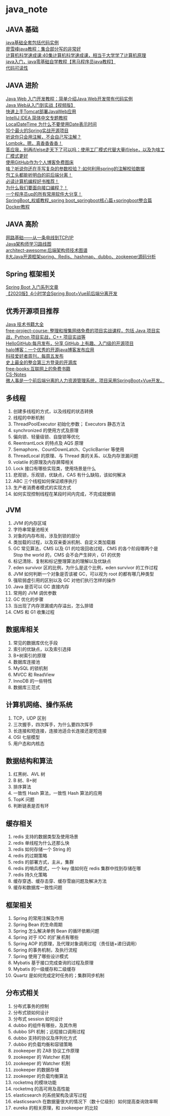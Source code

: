 # java_note
## JAVA 基础
[java基础全套包括代码实例](https://www.nowcoder.com/tutorial/10001/5fc0c07cd9d44e66b3baafd76f1f5b9f)  
[廖雪峰java教程：集合部分写的非常好](https://www.liaoxuefeng.com/wiki/1252599548343744)  
[计算机科学速成课:40集计算机科学速成课，相当于大学学了计算机原理](https://www.bilibili.com/video/av21376839/)  
[java入门，java零基础自学教程【黑马程序员java教程】](https://www.bilibili.com/video/av80585971)  
[代码可读性](https://github.com/CyC2018/CS-Notes/blob/master/notes/%E4%BB%A3%E7%A0%81%E5%8F%AF%E8%AF%BB%E6%80%A7.md)  

## JAVA 进阶
[Java Web 入门开发教程：简单介绍Java Web开发带有代码实例](https://github.com/skyline75489/Heart-First-JavaWeb)  
[Java Web从入门到实战【视频版】](https://space.bilibili.com/434617924/video)  
[快速上手Tomcat部署JavaWeb应用](https://www.bilibili.com/video/av78375180)  
[IntelliJ IDEA 简体中文专题教程](https://github.com/judasn/IntelliJ-IDEA-Tutorial)  
[LocalDateTime 为什么不要使用Date表示时间](https://www.bilibili.com/read/cv4209561)  
[10个最火的Spring实战开源项目](https://www.bilibili.com/video/av92191212)  
[听说你只会用注解，不会自己写注解？](https://www.bilibili.com/read/cv4802402)  
[Lombok，嗯，真香香香香！](https://www.bilibili.com/read/cv4316739)  
[答应我，别再if/else走天下了可以吗：使用工厂模式代替大量if/else，以及为啥工厂模式更好](https://www.bilibili.com/read/cv4257620)  
[使用GitHub作为个人博客免费图床](https://www.bilibili.com/read/cv4065587)  
[啥？听说你还在手写复杂的参数校验？:如何利用spring的注解校验数据](https://www.bilibili.com/read/cv4308221)  
[包工头都能听明白的前后端分离！](https://www.bilibili.com/video/av90077218)  
[必读计算机编程好书推荐！](https://www.bilibili.com/video/av80660080)  
[为什么我们要面向接口编程？！](https://www.bilibili.com/read/cv4960817)  
[一个程序员up的所有常用软件大分享！](https://www.bilibili.com/video/av87731293)  
[SpringBoot_权威教程_spring boot_springboot核心篇+springboot整合篇](https://www.bilibili.com/video/av38657363)  
[Docker教程](https://www.bilibili.com/video/av81869326)  

## JAVA 高阶
[网路基础——从一条电线到TCP/IP](https://www.bilibili.com/video/av87680753)  
[Java架构师学习路线图](https://www.processon.com/view/link/5cb6c8a4e4b059e209fbf369#map)  
[architect-awesome:后端架构师技术图谱](https://github.com/xingshaocheng/architect-awesome)  
[8大Java开源框架spring、Redis、hashmap、dubbo、zookeeper源码分析](https://www.bilibili.com/video/av78794016)  


## Spring 框架相关
[Spring Boot 入门系列文章](http://www.ityouknow.com/spring-boot.html)  
[【2020版】4小时学会Spring Boot+Vue前后端分离开发](https://www.bilibili.com/video/av85793766?p=1)  

## 优秀开源项目推荐
[Java 技术书籍大全](https://github.com/sorenduan/awesome-java-books)  
[
free-project-course: 整理和搜集网络免费的项目实战课程，包括 Java 项目实战，Python 项目实战，C++ 项目实战等](https://github.com/resumejob/free-project-course)  
[HelloGitHub:每月发布，分享 GitHub 上有趣、入门级的开源项目](https://github.com/521xueweihan/HelloGitHub)  
[halo博客：一个优秀的开源java博客发布应用](https://github.com/halo-dev/halo)  
[科技爱好者周刊，每周五发布](https://github.com/ruanyf/weekly)  
[史上最全的整合第三方登录的开源库](https://github.com/justauth/JustAuth)  
[free-books:互联网上的免费书籍](https://github.com/ruanyf/free-books)  
[CS-Notes](https://github.com/CyC2018/CS-Notes)  
[微人事是一个前后端分离的人力资源管理系统，项目采用SpringBoot+Vue开发。](https://github.com/paigupai/vhr)  

## 多线程
1. 创建多线程的方式，以及线程的状态转换
2. 线程的中断机制
3. ThreadPoolExecutor 初始化参数； Executors 静态方法
4. synchronized 的使用方式及原理
5. 偏向锁、轻量级锁、自旋锁等优化
6. ReentrantLock 的特点及 AQS 原理
7. Semaphore、CountDownLatch、CyclicBarrier 等使用
8. ThreadLocal 的原理、与 Thread 类的关系、以及内存泄漏问题
9. volatile 的原理及内存屏障相关
10. Lock 接口有哪些实现类，使用场景是什么
11. 悲观锁，乐观锁，优缺点，CAS 有什么缺陷，该如何解决
12. ABC 三个线程如何保证顺序执行
13. 生产者消费者模式的实现方式
14. 如何实现控制线程在某段时间内完成，不完成就撤销

## JVM
1. JVM 的内存区域
2. 字符串常量池相关
3. 对象的内存布局，涉及到锁的部分
4. 类加载的过程，以及双亲委派机制、自定义类加载器
5. GC 常见算法，CMS 以及 G1 的垃圾回收过程，CMS 的各个阶段哪两个是 Stop the world 的，CMS 会不会产生碎片，G1 的优势
6. 标记清除、复制和标记整理算法的理解以及优缺点
7. eden survivor 区的比例，为什么是这个比例，eden survivor 的工作过程
8. JVM 如何判断一个对象是否该被 GC，可以视为 root 的都有哪几种类型
9. 强软弱虚引用的区别以及 GC 对他们执行怎样的操作
10. Java 是否可以 GC 直接内存
11. 常用的 JVM 调优参数
12. GC 优化的步骤
13. 当出现了内存泄漏或内存溢出，怎么排错
14. CMS 和 G1 收集过程

## 数据库相关
1. 常见的数据库优化手段
2. 索引的优缺点，以及索引选择
3. B+树索引的原理
4. 数据库连接池
5. MySQL 的锁机制
6. MVCC 和 ReadView
7. InnoDB 的一些特性
8. 数据库三范式

## 计算机网络、操作系统
1. TCP，UDP 区别
2. 三次握手，四次挥手，为什么要四次挥手
3. 长连接和短连接，连接池适合长连接还是短连接
4. OSI 七层模型
5. 用户态和内核态

## 数据结构和算法
1. 红黑树、AVL 树
2. B 树、B+树
3. 排序算法
4. 一致性 Hash 算法，一致性 Hash 算法的应用
5. TopK 问题
6. 判断链表是否有环

## 缓存相关
1. redis 支持的数据类型及使用场景
2. redis 单线程为什么还那么快
3. redis 如何存储一个 String 的
4. redis 的过期策略
5. redis 的部署方式，主从，集群
6. redis 的哨兵模式，一个 key 值如何在 redis 集群中找到存储在哪
7. redis 持久化策略
8. 缓存穿透、缓存击穿、缓存雪崩问题及解决方法
9. 缓存和数据库一致性问题

## 框架相关
1. Spring 的常用注解及作用
2. Spring Bean 的生命周期
3. Spring 怎么解决单例 Bean 的循环依赖问题
4. Spring 对于 IOC 的扩展点有哪些
5. Spring AOP 的原理，及代理对象调用过程（责任链+递归调用）
6. Spring 的事务机制，及执行流程
7. Spring 使用了哪些设计模式
8. Mybatis 基于接口完成查询的过程及原理
9. Mybatis 的一级缓存和二级缓存
10. Quartz 是如何完成定时任务的；集群同步机制

## 分布式相关
1. 分布式事务的控制
2. 分布式锁如何设计
3. 分布式 session 如何设计
4. dubbo 的组件有哪些，及其作用
5. dubbo SPI 机制；远程接口调用过程
6. dubbo 支持的协议及序列化方式
7. dubbo 的负载均衡和容错策略
8. zookeeper 的 ZAB 协议工作原理
9. zookeeper 的 Watcher 机制
10. zookeeper 的 Watcher 机制
11. zookeeper 的数据存储
12. zookeeper 的负载均衡算法
13. rocketmq 的模块功能
14. rocketmq 的高可用及高性能
15. elasticsearch 的系统架构及读写过程
16. elasticsearch 在数据量很大的情况下（数十亿级别）如何提高查询效率啊
17. eureka 的相关原理，和 zookeeper 的比较
